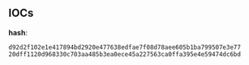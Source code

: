 
## IOCs

__hash__:

```text
d92d2f102e1e417894bd2920e477638edfae7f08d78aee605b1ba799507e3e77
20dff1120d968330c703aa485b3ea0ece45a227563ca0ffa395e4e59474dc6bd
```